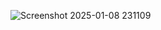 ![Screenshot 2025-01-08 231109](https://github.com/user-attachments/assets/508c8f92-ade5-44c1-842d-42ec35c55e75)
